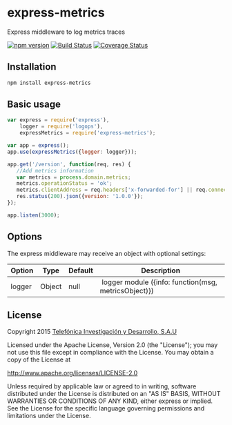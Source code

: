 # express-metrics

Express middleware to log metrics traces

[![npm version](https://badge.fury.io/js/express-metrics.svg)](http://badge.fury.io/js/express-metrics)
[![Build Status](https://travis-ci.org/telefonica/node-express-metrics.svg)](https://travis-ci.org/telefonica/node-express-metrics)
[![Coverage Status](https://img.shields.io/coveralls/telefonica/node-express-metrics.svg)](https://coveralls.io/r/telefonica/node-express-metrics)

## Installation

```bash
npm install express-metrics
```

## Basic usage

```js
var express = require('express'),
    logger = require('logops'),
    expressMetrics = require('express-metrics');

var app = express();
app.use(expressMetrics({logger: logger}));

app.get('/version', function(req, res) {
   //Add metrics information
   var metrics = process.domain.metrics;
   metrics.operationStatus = 'ok';
   metrics.clientAddress = req.headers['x-forwarded-for'] || req.connection.remoteAddress;
   res.status(200).json({version: '1.0.0'});
});

app.listen(3000);
```

## Options

The express middleware may receive an object with optional settings:

| Option | Type | Default | Description |
|--------|------|---------|-------------|
| logger | Object | null | logger module ({info: function(msg, metricsObject)}) |

## License

Copyright 2015 [Telefónica Investigación y Desarrollo, S.A.U](http://www.tid.es)

Licensed under the Apache License, Version 2.0 (the "License"); you may not use this file except in compliance with the License. You may obtain a copy of the License at

http://www.apache.org/licenses/LICENSE-2.0

Unless required by applicable law or agreed to in writing, software distributed under the License is distributed on an "AS IS" BASIS, WITHOUT WARRANTIES OR CONDITIONS OF ANY KIND, either express or implied. See the License for the specific language governing permissions and limitations under the License.

